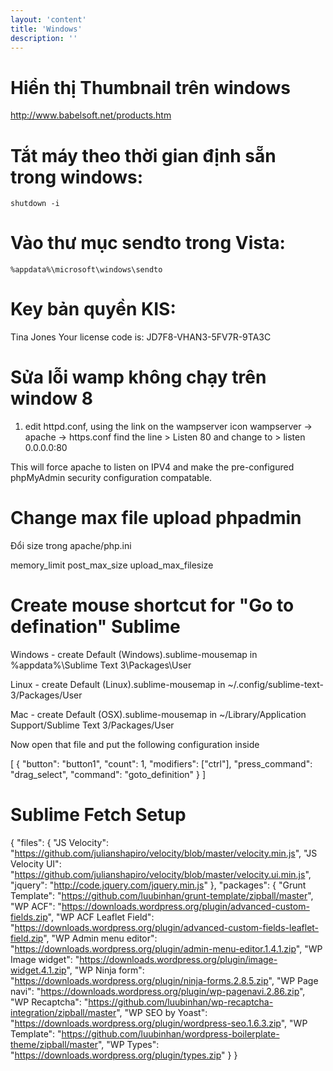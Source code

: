 ```yaml
---
layout: 'content'
title: 'Windows'
description: ''
---
```


# Hiển thị Thumbnail trên windows

http://www.babelsoft.net/products.htm

# Tắt máy theo thời gian định sẵn trong windows: 


```
shutdown -i
```

# Vào thư mục sendto trong Vista: 

```
%appdata%\microsoft\windows\sendto
```

# Key bản quyền KIS: 

Tina Jones Your license code is: JD7F8-VHAN3-5FV7R-9TA3C

# Sửa lỗi wamp không chạy trên window 8

1. edit httpd.conf, using the link on the wampserver icon wampserver -> apache -> https.conf
find the line > Listen 80
and change to > listen 0.0.0.0:80

This will force apache to listen on IPV4 and make the pre-configured phpMyAdmin security configuration compatable.

# Change max file upload phpadmin

Đổi size trong apache/php.ini

memory_limit
post_max_size
upload_max_filesize


# Create mouse shortcut for "Go to defination" Sublime

Windows - create Default (Windows).sublime-mousemap in %appdata%\Sublime Text 3\Packages\User

Linux - create Default (Linux).sublime-mousemap in ~/.config/sublime-text-3/Packages/User

Mac - create Default (OSX).sublime-mousemap in ~/Library/Application Support/Sublime Text 3/Packages/User

Now open that file and put the following configuration inside

[
    {
        "button": "button1", 
        "count": 1, 
        "modifiers": ["ctrl"],
        "press_command": "drag_select",
        "command": "goto_definition"
    }
]


# Sublime Fetch Setup

{
    "files":
    {
        "JS Velocity": "https://github.com/julianshapiro/velocity/blob/master/velocity.min.js",
        "JS Velocity UI": "https://github.com/julianshapiro/velocity/blob/master/velocity.ui.min.js",
        "jquery": "http://code.jquery.com/jquery.min.js"
    },
    "packages":
    {
        "Grunt Template": "https://github.com/luubinhan/grunt-template/zipball/master",
        "WP ACF": "https://downloads.wordpress.org/plugin/advanced-custom-fields.zip",
        "WP ACF Leaflet Field": "https://downloads.wordpress.org/plugin/advanced-custom-fields-leaflet-field.zip",
        "WP Admin menu editor": "https://downloads.wordpress.org/plugin/admin-menu-editor.1.4.1.zip",
        "WP Image widget": "https://downloads.wordpress.org/plugin/image-widget.4.1.zip",
        "WP Ninja form": "https://downloads.wordpress.org/plugin/ninja-forms.2.8.5.zip",
        "WP Page navi": "https://downloads.wordpress.org/plugin/wp-pagenavi.2.86.zip",
        "WP Recaptcha": "https://github.com/luubinhan/wp-recaptcha-integration/zipball/master",
        "WP SEO by Yoast": "https://downloads.wordpress.org/plugin/wordpress-seo.1.6.3.zip",
        "WP Template": "https://github.com/luubinhan/wordpress-boilerplate-theme/zipball/master",
        "WP Types": "https://downloads.wordpress.org/plugin/types.zip"
    }
}

